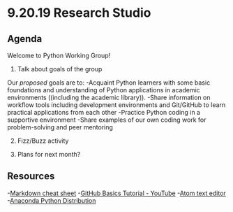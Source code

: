 # 9.20.19 Research Studio


## Agenda

Welcome to Python Working Group!

1. Talk about goals of the group

Our *proposed* goals are to:
-Acquaint Python learners with some basic foundations and understanding of Python applications in academic environments ((including the academic library)).
-Share information on workflow tools including development environments and Git/GitHub to learn practical applications from each other
-Practice Python coding in a supportive environment
-Share examples of our own coding work for problem-solving and peer mentoring

2. Fizz/Buzz activity

3. Plans for next month?

## Resources

-[Markdown cheat sheet](https://www.markdownguide.org/cheat-sheet/)
-[GitHub Basics Tutorial - YouTube](https://www.youtube.com/watch?v=x0EYpi38Yp4)
-[Atom text editor](https://atom.io)
-[Anaconda Python Distribution](https://www.anaconda.com/distribution/)
